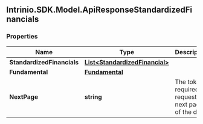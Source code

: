 ## Intrinio.SDK.Model.ApiResponseStandardizedFinancials
### Properties

Name | Type | Description | Notes
------------ | ------------- | ------------- | -------------
**StandardizedFinancials** | [**List&lt;StandardizedFinancial&gt;**](StandardizedFinancial.md) |  | [optional] 
**Fundamental** | [**Fundamental**](Fundamental.md) |  | [optional] 
**NextPage** | **string** | The token required to request the next page of the data | [optional] 

